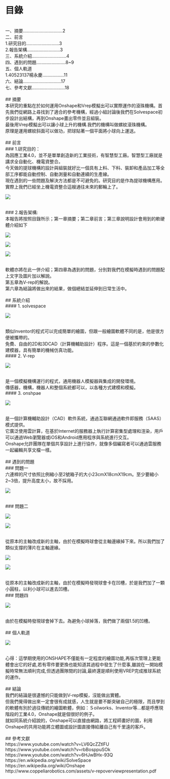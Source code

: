 # 目錄
</br>
一、摘要...............................2
</br>
二、前言
</br>
  1.研究目的..........................3
  </br>
  2.報告架構..........................3
  </br>
三、系統介紹...........................4
</br>
四、遇到的問題.......................8~9
</br>
五、個人軌道
</br>
  1.40523137楊永慶.................11
  </br>
六、結論..............................17
</br>
七、參考文獻..........................18
</br>
</br>
## 摘要
</br>
本研究的重點在於如何運用Onshape和Vrep模擬出可以實際運作的滾珠機構。首先我們從網路上尋找到了適合的參考機構，經過小組討論後我們在Solvespace初步設計出結構，再到Onshape畫出零件並且組裝。
</br>
最後用Vrep模擬出可以讓小球上升的機構.我們的機構叫做螺紋滾珠機構。
</br>
原理是運用螺紋斜面可以做功，把球貼著一個平面將小球向上運送。
</br>
</br>
## 前言
</br>
### 1.研究目的：
</br>
為因應工業4.0，並不是單單創造新的工業技術，有智慧型工廠。智慧型工廠就是講求全自動化、機電資整合。
</br>
今天做的提球機構的設計與組裝就好比一個具有上料、下料、裝卸和產品加工等全部工序都能自動控制、自動測量和自動連續的生產線。
</br>
現在遇到的一些問題及解決方法都是不可避免的。研究目的是作為提球機構應用。實際上我們已經坐上機電資整合這艘通往未來的郵輪上了。
</br>

![](../photos/ladt-1.png)

</br>
### 2.報告架構:
</br>
本報告將按照目錄所示；第一章摘要；第二章前言；第三章說明設計會用到的軟硬體介紹如下
</br>

![](../photos/ladt-2.png)

![](../photos/ladt-3.png)

![](../photos/ladt-4.png)

</br>
軟體亦將在此一併介紹；第四章為遇到的問題，分別對我們在模擬時遇到的問題配上文字及圖片加以解說。
</br>
第五章為V-rep的解說。
</br>
第六章為結論將做出來的結果，做個總結並延伸到日常生活中。
</br>
</br>
## 系統介紹
</br>
#### 1. solvespace
</br>

![](../photos/ladt-2.png)

</br>
類似Inventor的程式可以完成簡單的繪圖，但跟一般繪圖軟體不同的是，他是很方便被攜帶的。
</br>
免費、自由的2D和3DCAD（計算機輔助設計）程序。這是一個基於約束的參數化建模器，具有簡單的機械仿真功能。
</br>
#### 2. V-rep
</br>

![](../photos/ladt-3.png)

</br>
是一個模擬機構運行的程式，通用機器人模擬器與集成的開發環境。
</br>
傳感器，機構，機器人和整個系統都可以，以各種方式建模和模擬。
</br>
#### 3. onshpae
</br>

![](../photos/ladt-4.png)

</br>
是一個計算機輔助設計（CAD）軟件系統，通過互聯網通過軟件即服務（SAAS）模式提供。
</br>
它廣泛使用雲計算，在基於Internet的服務器上執行計算密集型處理和渲染，用戶可以通過Web瀏覽器或iOS和Android應用程序與系統進行交互。
</br>
Onshape允許團隊在單個共享設計上進行協作，就像多個編寫者可以通過雲服務一起編輯共享文檔一樣。
</br>
</br>
## 遇到的問題
</br>
### 問題一
</br>
六連桿的尺寸依照比例縮小至2號箱子的大小23cmX18cmX19cm。至少要縮小2~3倍，提升高度太小，故不採用。
</br>

![](../photos/ladt-5.png)

</br>
### 問題二
</br>

![](../photos/ladt-6.png)

![](../photos/ladt-7.png)

</br>
從原本的主軸改成新的主軸，由於在模擬時球會從主軸邊緣掉下來。所以我們加了類似支撐的薄片在主軸邊緣。
</br>

![](../photos/ladt-8.png)

![](../photos/ladt-9.png)

</br>
從原本的主軸改成新的主軸，由於在模擬時發現球會卡在凹槽，於是我們加了一顆小圓柱，以利小球可以進去凹槽。
</br>
### 問題四
</br>

![](../photos/ladt-10.png)

</br>
由於在模擬時發現球會掉下去。為避免小球掉落，我們做了兩個1.5的凹槽。
</br>
</br>
## 個人軌道
</br>

![](../photos/ladt-11.png)

</br>
心得：這學期使用的ONSHAPE不僅能有一定程度的繪圖功能,再版次管理上更能體會出它的好處,若有零件要更換也能知道其過程中發生了什麼事,雖說在一開始模擬時常無法順利完成,但透過團隊間的討論,最終還是順利使用VREP完成推球系統的運作。
</br>
</br>
## 結論
</br>
我們的結論是很遺憾的只能做到V-rep模擬，沒能做出實體。
</br>
但我們覺得做出來一定會很有成就感，人生就是要不斷突破自己的極限，而且學到的軟體有別於過往傳統的繪圖軟體，例如：Ｓoilworks、Inventor等…都是呼應現階段的工業4.0，Onshape就是個很好的例子。
</br>
就如同系統介紹說的，Onshape可以直接由網路，將工程師畫好的圖，利用Onshape的共用功能將立體圖或設計圖直接傳給離自己有千里遠的客戶。
</br>
</br>
## 參考文獻
</br>
https://www.youtube.com/watch?v=LV6QcZZtlFU
</br>
https://www.youtube.com/watch?v=rbBosppuSOk
</br>
https://www.youtube.com/watch?v=6HJwBHx-93Q
</br>
https://en.wikipedia.org/wiki/SolveSpace
</br>
https://en.wikipedia.org/wiki/Onshape
</br>
http://www.coppeliarobotics.com/assets/v-repoverviewpresentation.pdf




